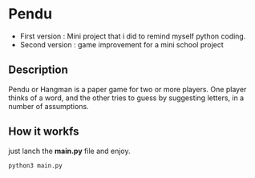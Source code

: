# Pendu

- First version : Mini project that i did to remind myself python coding. 
- Second version : game improvement for a mini school project

## Description

Pendu or Hangman is a paper game for two or more players. One player thinks of a word, and the other tries to guess by suggesting letters, in a number of assumptions.

## How it workfs

just lanch the **main.py** file and enjoy.

```shell
python3 main.py
```
